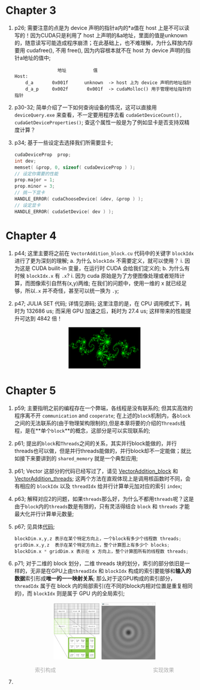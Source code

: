 # Chapter 3

1. p26; 需要注意的点是为 device 声明的指针a内的*a值在 host 上是不可以读写的！因为CUDA只是利用了 host 上声明的&a地址，里面的值是unknown的，随意读写可能造成程序崩溃；在此基础上，也不难理解，为什么释放内存要用 cudafree(), 不用 free(), 因为内容根本就不在 host 为 device 声明的指针a地址的值中;
    ```
                    地址          值
    Host:
        d_a       0x001f      unknown  -> host 上为 device 声明的地址指针
        d_a_p     0x002f       0x001f  -> cudaMolloc() 用于管理地址指针的指针
    ```
2. p30-32; 简单介绍了一下如何查询设备的情况，这可以直接用 `deviceQuery.exe` 来查看，不一定要用程序去看 `cudaGetDeviceCount(), cudaGetDeviceProperties()`; 查这个属性一般是为了例如显卡是否支持双精度计算？

3. p34; 基于一些设定去选择我们所需要显卡; 
    ```c
    cudaDeviceProp  prop;
    int dev;
    memset( &prop, 0, sizeof( cudaDeviceProp ) );
    // 设定你需要的性能
    prop.major = 1;
    prop.minor = 3;
    // 挑一下显卡
    HANDLE_ERROR( cudaChooseDevice( &dev, &prop ) );
    // 设定显卡
    HANDLE_ERROR( cudaSetDevice( dev ) );
    ```
# Chapter 4

1. p44; 这里主要将之前在 `VectorAddition_block.cu` 代码中的关键字 `blockIdx` 进行了更为深刻的理解; 
    a. 为什么 `blockIdx` 不需要定义，就可以使用？
        i. 因为这是 CUDA builit-in 变量，在运行时 CUDA 会给我们定义的;
    b. 为什么有时候 `blockIdx.x` 有 `.x`?
        i. 因为 cuda 原始是为了方便图像处理或者矩阵计算，而图像索引自然有(x,y)两维; 在我们的问题中，使用一维的 x 就已经足够，所以`.x` 并不奇怪，甚至可以统一换为 `.y`;

2. p47; JULIA SET 代码; 详情见源码; 这里注意的是，在 CPU 调用模式下，耗时为 132686 us; 而采用 GPU 加速之后，耗时为 27.4 us; 这样带来的性能提升可达到 4842 倍！
    <p align="center">
    <img src="figures/julia.png" width="40%">
    </p>

# Chapter 5

1. p59; 主要指明之前的编程存在一个弊端，各线程是没有联系的; 但其实高效的程序离不开 `communication` and `cooperate`; 在上述的`block`机制内，各`block`之间的无法联系的(由于物理架构限制的),但是本章将要的介绍的`Threads`线程，是在**单个`block`**的概念，这部分是可以实现联系的;

2. p61; 提出的`block`和`Threads`之间的关系，其实并行block能做的，并行threads也可以做，但是并行threads能做的，并行block却不一定能做；就比如接下来要讲到的 `shared_memory` 就是一个典型应用;

3. p61; Vector 这部分的代码已经写过了，请见 [VectorAddition_block](../Source%20Code%20of%20CUDA%20C%20Basics/VectorAddition_block.cu) 和 [VectorAddition_threads](../Source%20Code%20of%20CUDA%20C%20Basics/VectorAddition_threads.cu); 这两个方法在直观体现上是调用核函数时不同，会有相应的 `blockIdx` 以及 `threadIdx` 给并行计算单元加对应的索引 `index`;

4. p63; 解释对应2的问题，如果`threads`那么好，为什么不都用`threads`呢？这是由于`block`内的`threads`数是有限的，只有灵活得结合 `block` 和 `threads` 才能最大化并行计算单元数量;

5. p67; 见具体[代码](../Source%20Code%20of%20CUDA%20by%20Examples/chapter_5/threads_jump.cu);
    ```c
    blockDim.x,y,z 表示在某个特定方向上，一个block有多少个线程数 threads;
    gridDim.x,y,z  表示在某个特定方向上，整个计算图上有多少个 blocks;
    blockDim.x * gridDim.x 表示在 x 方向上，整个计算图所有的线程数 threads;
    ```

6. p71; 对于二维的 block 划分，二维 threads 块的划分，索引的部分依旧是一样的，无非是在GPU上由`threadIdx` 和 `blockIdx` 构成的索引要能够和**输入的数据**索引形成**唯一的一一映射关系**; 那么对于这GPU构成的索引部分，`threadIdx` 属于在 block 内的局部索引(在不同的block内相对位置是重复相同的)，而 `blockIdx` 则是属于 GPU 内的全局索引; 

    <center>
    <img src="figures/thread_block.png" width="25.9%">
    <img src="figures/2d_index.gif" width="30%">

    <font color="AAAAAA">索引构成</font>
    &emsp;&emsp;&emsp;&emsp;&emsp;&emsp;&emsp;&emsp;&emsp;&emsp;&emsp;&emsp;&emsp;&emsp;&emsp;&emsp;&emsp;&emsp;
    <font color="AAAAAA">实现效果</font>
    </center>

7. 